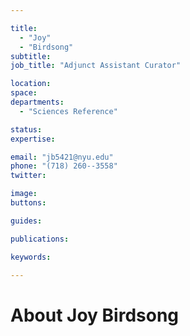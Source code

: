 ```yaml
---

title:
  - "Joy"
  - "Birdsong"
subtitle: 
job_title: "Adjunct Assistant Curator"

location: 
space: 
departments:
  - "Sciences Reference"

status: 
expertise:

email: "jb5421@nyu.edu"
phone: "(718) 260--3558"
twitter: 

image: 
buttons:

guides:

publications:

keywords:

---
```


# About Joy Birdsong


